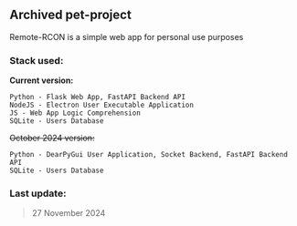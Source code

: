 ## Archived pet-project
Remote-RCON is a simple web app for personal use purposes
### Stack used:
**Current version:**
```
Python - Flask Web App, FastAPI Backend API
NodeJS - Electron User Executable Application
JS - Web App Logic Comprehension
SQLite - Users Database
```
~~October 2024 version:~~
```
Python - DearPyGui User Application, Socket Backend, FastAPI Backend API
SQLite - Users Database
```  
### Last update: 
> 27 November 2024
